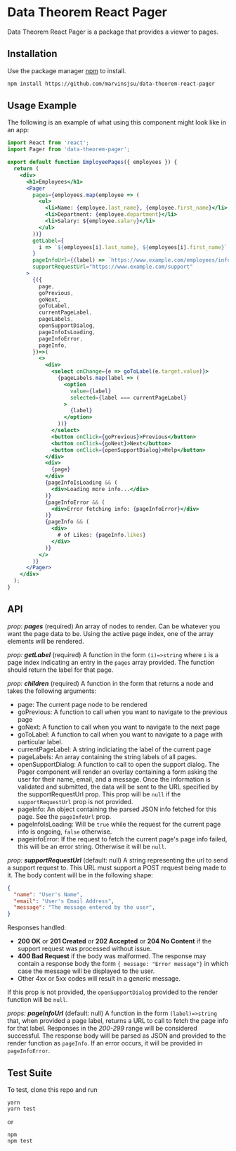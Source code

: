 # Data Theorem React Pager

Data Theorem React Pager is a package that provides a viewer to pages.

## Installation

Use the package manager [npm](https://nodejs.org/en/) to install.

```bash
npm install https://github.com/marvinsjsu/data-theorem-react-pager
```

Usage Example
---

The following is an example of what using this component might look like in an
app:

```jsx
import React from 'react';
import Pager from 'data-theorem-pager';

export default function EmployeePages({ employees }) {
  return (
    <div>
      <h1>Employees</h1>
      <Pager
        pages={employees.map(employee => (
          <ul>
            <li>Name: {employee.last_name}, {employee.first_name}</li>
            <li>Department: {employee.department}</li>
            <li>Salary: ${employee.salary}</li>
          </ul>
        ))}
        getLabel={
          i => `${employees[i].last_name}, ${employees[i].first_name}`
        }
        pageInfoUrl={(label) => `https://www.example.com/employees/info?label=${label}`}
        supportRequestUrl="https://www.example.com/support"
      >
        {({
          page,
          goPrevious,
          goNext,
          goToLabel,
          currentPageLabel,
          pageLabels,
          openSupportDialog,
          pageInfoIsLoading,
          pageInfoError,
          pageInfo,
        })=>(
          <>
            <div>
              <select onChange={e => goToLabel(e.target.value)}>
                {pageLabels.map(label => (
                  <option
                    value={label}
                    selected={label === currentPageLabel}
                  >
                    {label}
                  </option>
                ))}
              </select>
              <button onClick={goPrevious}>Previous</button>
              <button onClick={goNext}>Next</button>
              <button onClick={openSupportDialog}>Help</button>
            </div>
            <div>
              {page}
            </div>
            {pageInfoIsLoading && (
              <div>Loading more info...</div>
            )}
            {pageInfoError && (
              <div>Error fetching info: {pageInfoError}</div>
            )}
            {pageInfo && (
              <div>
                # of Likes: {pageInfo.likes}
              </div>
            )}
          </>
        )}
      </Pager>
    </div>
  );
}
```

API
---

*prop: **pages*** (required)
An array of nodes to render. Can be whatever you want the page data to be.
Using the active page index, one of the array elements will be rendered.

*prop: **getLabel*** (required)
A function in the form `(i)=>string` where `i` is a page index indicating an
entry in the `pages` array provided. The function should return the label for
that page.

*prop: **children*** (required)
A function in the form that returns a node and takes the following arguments:
- page: The current page node to be rendered
- goPrevious: A function to call when you want to navigate to the previous page
- goNext: A function to call when you want to navigate to the next page
- goToLabel: A function to call when you want to navigate to a page with
  particular label.
- currentPageLabel: A string indiciating the label of the current page
- pageLabels: An array containing the string labels of all pages.
- openSupportDialog: A function to call to open the support dialog. The Pager
  component will render an overlay containing a form asking the user for their
  name, email, and a message. Once the information is validated and submitted,
  the data will be sent to the URL specified by the supportRequestUrl prop.
  This prop will be `null` if the `supportRequestUrl` prop is not provided.
- pageInfo: An object containing the parsed JSON info fetched for this page.
  See the `pageInfoUrl` prop.
- pageInfoIsLoading: Will be `true` while the request for the current page info
  is ongoing, `false` otherwise.
- pageinfoError: If the request to fetch the current page's page info failed,
  this will be an error string. Otherwise it will be `null`.

*prop: **supportRequestUrl*** (default: null)
A string representing the url to send a support request to. This URL must
support a POST request being made to it. The body content will be in the
following shape:

```json
{
  "name": "User's Name",
  "email": "User's Email Address",
  "message": "The message entered by the user",
}
```

Responses handled:

- **200 OK** or **201 Created** or **202 Accepted** or **204 No Content** if the support request was processed without issue.
- **400 Bad Request** if the body was malformed. The response may contain a
  response body the form `{ message: "Error message"}` in which case the
  message will be displayed to the user.
- Other 4xx or 5xx codes will result in a generic message.

If this prop is not provided, the `openSupportDialog` provided to the render
function will be `null`.

*props: **pageInfoUrl*** (default: null)
A function in the form `(label)=>string` that, when provided a page label,
returns a URL to call to fetch the page info for that label. Responses in the
*200-299* range will be considered successful. The response body will be
parsed as JSON and provided to the render function as `pageInfo`. If an error
occurs, it will be provided in `pageInfoError`.

Test Suite
---

To test, clone this repo and run

```
yarn
yarn test
```

or

```
npm
npm test
```